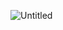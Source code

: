 ![Untitled](https://user-images.githubusercontent.com/76753040/139067424-e1cc2ade-c761-4639-8ea0-d373e7d6849d.png)
